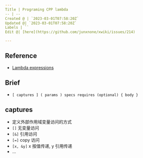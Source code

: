 ```yaml
---
Title | Programing CPP lambda
-- | --
Created @ | `2023-03-01T07:58:20Z`
Updated @| `2023-03-01T07:58:20Z`
Labels | ``
Edit @| [here](https://github.com/junxnone/xwiki/issues/214)

---
```



## Reference

- [Lambda expressions](https://en.cppreference.com/w/cpp/language/lambda)

## Brief

- `[ captures ] ( params ) specs requires ﻿(optional) { body }`

## captures
- 定义外部作用域变量访问的方式
- `[]` 无变量访问
- `[&]` 引用访问
- `[=]` copy 访问
- `[x, &y]` x 按值传递, y 引用传递
- ...

